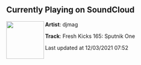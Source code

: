 ## Currently Playing on SoundCloud

[<img align="left" width="100" src="https://i1.sndcdn.com/artworks-qry926aD9p9FKEZ6-DvYdMg-t500x500.jpg">](https://soundcloud.com/djmag/fresh-kicks-165-sputnik-one)

**Artist**: djmag 

**Track**: Fresh Kicks 165: Sputnik One

Last updated at 12/03/2021 07:52
